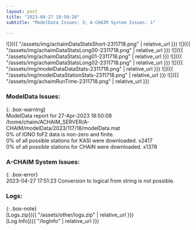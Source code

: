 ```yaml
---
layout: post
title: "2023-04-27 18:50:20"
subtitle: "ModelData Issues: 3; A-CHAIM System Issues: 1"

---
```


![]({{ "/assets/img/achaimDataStatsShort-2311718.png" | relative_url }})
![]({{ "/assets/img/achaimDataStatsLong00-2311718.png" | relative_url }})
![]({{ "/assets/img/achaimDataStatsLong01-2311718.png" | relative_url }})
![]({{ "/assets/img/achaimDataStatsLong02-2311718.png" | relative_url }})
![]({{ "/assets/img/modelDataDataStats-2311718.png" | relative_url }})
![]({{ "/assets/img/modelDataStationStats-2311718.png" | relative_url }})
![]({{ "/assets/img/achaimRunTime-2311718.png" | relative_url }})


### ModelData Issues:  
  
{: .box-warning}  
 ModelData report for 27-Apr-2023 18:50:08   
 /home/chaim/ACHAIM_SERVER/A-CHAIM/modelData/2023/117/18/modelData.mat   
 0% of IONO foF2 data is non-zero and finite.   
 0% of all possible stations for KASI were downloaded. x2417   
 0% of all possible stations for CHAIN were downloaded. x1378   
  
### A-CHAIM System Issues:  
  
{: .box-error}  
2023-04-27 17:51:23 Conversion to logical from string is not possible.  

### Logs:  
  
{: .box-note}  
[Logs.zip]({{ "/assets/other/logs.zip" | relative_url }})  
[Log Info]({{ "/logInfo" | relative_url }})  
